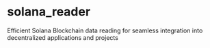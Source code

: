 # solana_reader
 Efficient Solana Blockchain data reading for seamless integration into decentralized applications and projects
